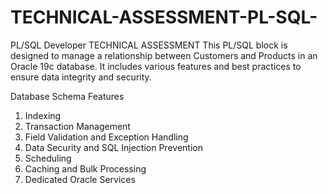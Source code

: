 # TECHNICAL-ASSESSMENT-PL-SQL-
PL/SQL Developer TECHNICAL ASSESSMENT
This PL/SQL block is designed to manage a relationship between Customers and Products in an Oracle 19c database. It includes various features and best practices to ensure data integrity and security.


Database Schema
Features
1. Indexing
2. Transaction Management
3. Field Validation and Exception Handling
4. Data Security and SQL Injection Prevention
5. Scheduling
6. Caching and Bulk Processing
7. Dedicated Oracle Services
